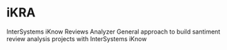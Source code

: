# iKRA
InterSystems iKnow Reviews Analyzer
General approach to build santiment review analysis projects with InterSystems iKnow
